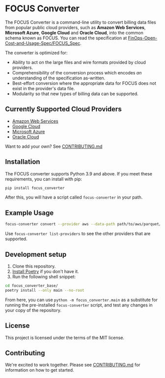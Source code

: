 # FOCUS Converter

The FOCUS Converter is a command-line utility to convert billing data files from popular public cloud providers,
such as **Amazon Web Services**, **Microsoft Azure**, **Google Cloud** and **Oracle Cloud**, into the common
schema known as FOCUS. You can read the specification at [FinOps-Open-Cost-and-Usage-Spec/FOCUS_Spec].

The converter is optimized for:

* Ability to act on the large files and wire formats provided by cloud providers.
* Comprehensibility of the conversion process which encodes _an_ understanding of the specification as-written.
* Best-effort conversion where the appropriate data for FOCUS does not exist in the provider's data file.
* Modularity so that new types of billing data can be supported.

## Currently Supported Cloud Providers

* [Amazon Web Services]
* [Google Cloud]
* [Microsoft Azure]
* [Oracle Cloud]

Want to add your own? See [CONTRIBUTING.md]

## Installation

The FOCUS converter supports Python 3.9 and above. If you meet these requirements, you can install with pip:

```sh
pip install focus_converter
```

After this, you will have a script called `focus-converter` in your path.

## Example Usage

```bash
focus-converter convert --provider aws --data-path path/to/aws/parquet/cur/ --data-format parquet --parquet-data-format dataset --export-path /tmp/output/
```

Use `focus-converter list-providers` to see the other providers that are supported.

## Development setup

1. Clone this repository.
2. [Install Poetry] if you don't have it.
3. Run the following shell snippet:

```sh
cd focus_converter_base/
poetry install --only main --no-root
```

From here, you can use `python -m focus_converter.main` as a substitute for running the pre-installed `focus-converter` script, and test any changes in your copy of the repository.

## License

This project is licensed under the terms of the MIT license.

## Contributing

We're excited to work together. Please see [CONTRIBUTING.md] for information on how to get started.

[CONTRIBUTING.md]: CONTRIBUTING.md
[Install Poetry]: https://python-poetry.org/docs/#installation
[FinOps-Open-Cost-and-Usage-Spec/FOCUS_Spec]: https://github.com/FinOps-Open-Cost-and-Usage-Spec/FOCUS_Spec
[Amazon Web Services]: https://github.com/finopsfoundation/focus_converters/tree/master/focus_converter_base/conversion_configs/aws
[Google Cloud]: https://github.com/finopsfoundation/focus_converters/tree/master/focus_converter_base/conversion_configs/gcp
[Microsoft Azure]: https://github.com/finopsfoundation/focus_converters/tree/master/focus_converter_base/conversion_configs/azure
[Oracle Cloud]: https://github.com/finopsfoundation/focus_converters/tree/master/focus_converter_base/conversion_configs/oci
